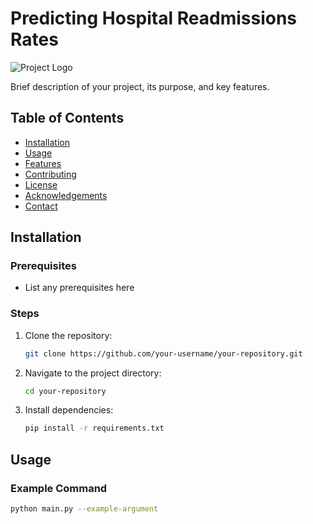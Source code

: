# Predicting Hospital Readmissions Rates

![Project Logo](path/to/logo.png)

Brief description of your project, its purpose, and key features.

## Table of Contents
- [Installation](#installation)
- [Usage](#usage)
- [Features](#features)
- [Contributing](#contributing)
- [License](#license)
- [Acknowledgements](#acknowledgements)
- [Contact](#contact)

## Installation

### Prerequisites
- List any prerequisites here

### Steps
1. Clone the repository:
    ```sh
    git clone https://github.com/your-username/your-repository.git
    ```
2. Navigate to the project directory:
    ```sh
    cd your-repository
    ```
3. Install dependencies:
    ```sh
    pip install -r requirements.txt
    ```

## Usage

### Example Command
```sh
python main.py --example-argument
